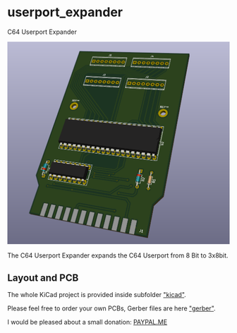 # userport_expander
C64 Userport Expander

![3d Picture](images/userport_expander.png)

The C64 Userport Expander expands the C64 Userport from 8 Bit to 3x8bit.

## Layout and PCB
The whole KiCad project is provided inside subfolder ["kicad"](./kicad).

Please feel free to order your own PCBs, Gerber files are here ["gerber"](./kicad/nunchuk64/gerber).

I would be pleased about a small donation: [PAYPAL.ME](https://www.paypal.me/RobertGrasboeck)
